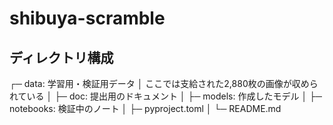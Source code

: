 # shibuya-scramble



## ディレクトリ構成
┌─ data: 学習用・検証用データ
│           ここでは支給された2,880枚の画像が収められている
│
├─ doc: 提出用のドキュメント
│
├─ models: 作成したモデル
│
├─ notebooks: 検証中のノート
│
├─ pyproject.toml
│
└─ README.md
